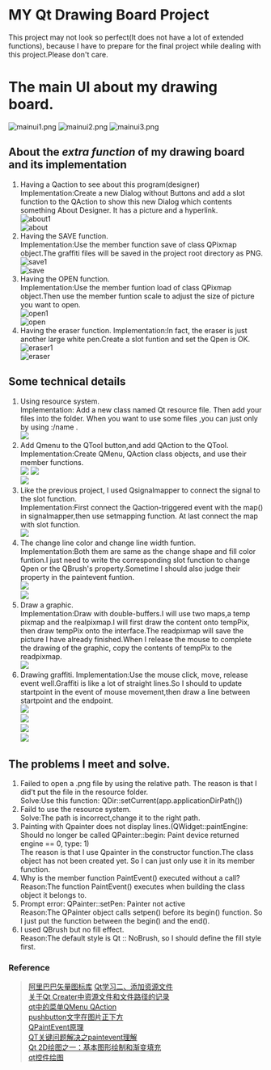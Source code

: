 # MY Qt Drawing Board Project
This project may not look so perfect(It does not have a lot of extended functions), because I have to prepare for the final project while dealing with this project.Please don't care.  

# The main UI about my drawing board.  
![mainui1.png](mainui1.png)
![mainui2.png](mainui2.png)
![mainui3.png](mainui3.png)
## About the *extra function* of my drawing board and its implementation  
1. Having a Qaction to see about this program(designer)  
Implementation:Create a new Dialog without Buttons and add a slot function to the QAction to show this new Dialog which contents something About Designer. It has a picture and a hyperlink.  
![about1](about1.png)  
![about](about.png) 
2. Having the SAVE function.  
Implementation:Use the member function save of class QPixmap object.The graffiti files will be saved in the project root directory as PNG.  
![save1](save1.png)  
![save](save.png)
3. Having the OPEN function.  
Implementation:Use the member funtion load of class QPixmap object.Then use the member funtion scale to adjust the size of picture you want to open.  
![open1](open1.png)  
![open](open.png)
1. Having the eraser function.
Implementation:In fact, the eraser is just another large white pen.Create a slot funtion and set the Qpen is OK.  
![eraser1](eraser1.png)  
![eraser](eraser.png)
## Some technical details
1. Using resource system.  
Implementation: Add a new class named Qt resource file. Then add your files into the folder. When you want to use some files ,you can just only by using :/name .  
![](resource.png)
2. Add Qmenu to the QTool button,and add QAction to the QTool.  
Implementation:Create QMenu, QAction class objects, and use their member functions.  
![](qmenu.png)
![](qaction1.png)    
![](qaction.png) 
3. Like the previous project, I used Qsignalmapper to connect the signal to the slot function.  
Implementation:First connect the Qaction-triggered event with the map() in signalmapper,then use setmapping function. At last connect the map with slot function.  
![](qsignalmapper.png)  
4. The change line color and change line width funtion.
Implementation:Both them are same as the change shape and fill color funtion.I just need to write the corresponding slot function to change Qpen or the QBrush's property.Sometime I should also judge their property in the paintevent funtion.  
![](fillcolor.png)    
![](linewidth.png)
5. Draw a graphic.  
Implementation:Draw with double-buffers.I will use two maps,a temp pixmap and the realpixmap.I will first draw the content onto tempPix, then draw tempPix onto the interface.The readpixmap will save the picture I have already finished.When I release the mouse to complete the drawing of the graphic, copy the contents of tempPix to the readpixmap.  
![](drawshape.png)
6. Drawing graffiti.
Implementation:Use the mouse click, move, release event well.Graffiti is like a lot of straight lines.So I should to update startpoint in the event of mouse movement,then draw a line between startpoint and the endpoint.  
![](event3.png)  
![](event1.png)  
![](event2.png)  
![](event4.png)
## The problems I meet and solve.
1. Failed to open a .png file by using the relative path.
The reason is that I did't put the file in the resource folder.    
Solve:Use this function: QDir::setCurrent(app.applicationDirPath()) 
2. Faild to use the resource system.  
Solve:The path is incorrect,change it to the right path.
3. Painting with Qpainter does not display lines.(QWidget::paintEngine: Should no longer be called
QPainter::begin: Paint device returned engine == 0, type: 1)  
The reason is that I use Qpainter in the constructor function.The class object has not been created yet.  So I can just only use it in its member function.  
4. Why is the member function PaintEvent() executed without a call?   
Reason:The function PaintEvent() executes when building the class object it belongs to.
5. Prompt error: QPainter::setPen: Painter not active  
Reason:The QPainter object calls setpen() before its begin() function. So I just put the function between the begin() and the end().
6. I used QBrush but no fill effect.  
Reason:The default style is Qt :: NoBrush, so I should define the fill style first.

### Reference  
 >[阿里巴巴矢量图标库](https://www.iconfont.cn/)
 >[Qt学习二、添加资源文件](https://www.cnblogs.com/wangcb/p/6642510.html)  
 >[关于Qt Creater中资源文件和文件路径的记录](https://blog.csdn.net/yanlutian/article/details/78181508)  
 >[qt中的菜单QMenu QAction](https://blog.csdn.net/swartz_lubel/article/details/54985130)  
 >[pushbutton文字在图片正下方](https://bbs.csdn.net/topics/390117534)  
 >[QPaintEvent原理](https://blog.csdn.net/u010002704/article/details/39062033)  
 >[QT关键问题解决之paintevent理解](https://blog.csdn.net/u012151242/article/details/78947024)  
 >[Qt 2D绘图之一：基本图形绘制和渐变填充](https://www.cnblogs.com/linuxAndMcu/p/11057347.html)  
 >[qt控件绘图](https://bbs.csdn.net/topics/390478197)

